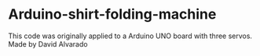 Arduino-shirt-folding-machine
=============================

This code was originally applied to a Arduino UNO board with three servos. Made by David Alvarado
